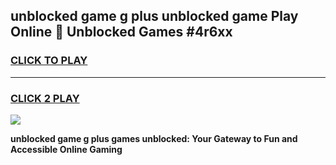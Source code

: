 
## unblocked game g plus unblocked game Play Online 👋 Unblocked Games #4r6xx
<h3>
<a href="https://premium.freeplayer.one?title=unblocked_game_g_plus&ref=21F">CLICK TO PLAY</a></h3>
<hr>

<h3>
<a href="https://premium.freeplayer.one?title=unblocked_game_g_plus&ref=21F">CLICK 2 PLAY</a>
  
</h3>

<a href="https://premium.freeplayer.one?title=unblocked_game_g_plus&ref=21F/"><img src="https://clearcache.store/games.png"></a>


**unblocked game g plus games unblocked: Your Gateway to Fun and Accessible Online Gaming**

